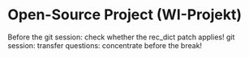 # Open-Source Project (WI-Projekt)

Before the git session: check whether the rec_dict patch applies!
git session: transfer questions: concentrate before the break!
